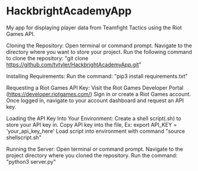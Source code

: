# HackbrightAcademyApp
My app for displaying player data from Teamfight Tactics using the Riot Games API.

Cloning the Repository:
Open terminal or command prompt.
Navigate to the directory where you want to store your project.
Run the following command to clone the repository: "git clone https://github.com/tvtyler/HackbrightAcademyApp.git"

Installing Requirements:
Run the command: "pip3 install requirements.txt"

Requesting a Riot Games API Key:
Visit the Riot Games Developer Portal (https://developer.riotgames.com/)
Sign in or create a Riot Games account.
Once logged in, navigate to your account dashboard and request an API key.

Loading the API Key Into Your Environment:
Create a shell script(.sh) to store your API key in.
Copy API key into the file, Ex: export API_KEY = 'your_api_key_here'
Load script into environment with command "source shellscript.sh"

Running the Server:
Open terminal or command prompt.
Navigate to the project directory where you cloned the repository.
Run the command: "python3 server.py"
